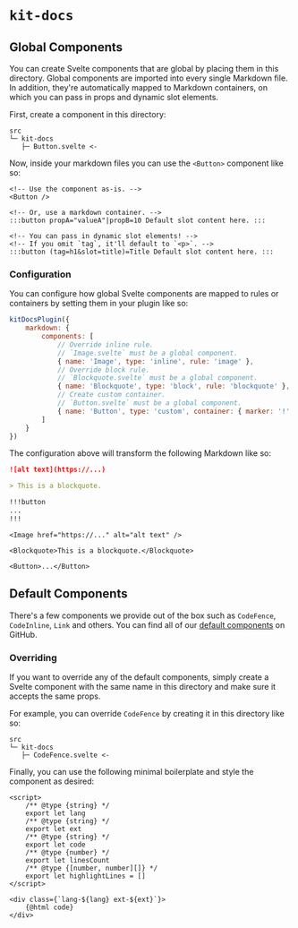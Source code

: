# `kit-docs`

## Global Components

You can create Svelte components that are global by placing them in this directory. Global
components are imported into every single Markdown file. In addition, they're automatically
mapped to Markdown containers, on which you can pass in props and dynamic slot elements.

First, create a component in this directory:

```
src
└─ kit-docs
   ├─ Button.svelte <-
```

Now, inside your markdown files you can use the `<Button>` component like so:

```svelte title=Component.md
<!-- Use the component as-is. -->
<Button />

<!-- Or, use a markdown container. -->
:::button propA="valueA"|propB=10 Default slot content here. :::

<!-- You can pass in dynamic slot elements! -->
<!-- If you omit `tag`, it'll default to `<p>`. -->
:::button (tag=h1&slot=title)=Title Default slot content here. :::
```

### Configuration

You can configure how global Svelte components are mapped to rules or containers by setting
them in your plugin like so:

```js title=svelte.config.js
kitDocsPlugin({
    markdown: {
        components: [
            // Override inline rule.
            // `Image.svelte` must be a global component.
            { name: 'Image', type: 'inline', rule: 'image' },
            // Override block rule.
            // `Blockquote.svelte` must be a global component.
            { name: 'Blockquote', type: 'block', rule: 'blockquote' },
            // Create custom container.
            // `Button.svelte` must be a global component.
            { name: 'Button', type: 'custom', container: { marker: '!' } }
        ]
    }
})
```

The configuration above will transform the following Markdown like so:

```md
![alt text](https://...)

> This is a blockquote.

!!!button
...
!!!
```

```svelte
<Image href="https://..." alt="alt text" />

<Blockquote>This is a blockquote.</Blockquote>

<Button>...</Button>
```

## Default Components

There's a few components we provide out of the box such as `CodeFence`, `CodeInline`, `Link` and
others. You can find all of our [default components](https://github.com/svelteness/kit-docs/tree/main/packages/kit-docs/src/lib/kit-docs)
on GitHub.

### Overriding

If you want to override any of the default components, simply create a Svelte component with the
same name in this directory and make sure it accepts the same props.

For example, you can override `CodeFence` by creating it in this directory like so:

```
src
└─ kit-docs
   ├─ CodeFence.svelte <-
```

Finally, you can use the following minimal boilerplate and style the component as desired:

```svelte title=CodeFence.svelte|copy
<script>
    /** @type {string} */
    export let lang
    /** @type {string} */
    export let ext
    /** @type {string} */
    export let code
    /** @type {number} */
    export let linesCount
    /** @type {[number, number][]} */
    export let highlightLines = []
</script>

<div class={`lang-${lang} ext-${ext}`}>
    {@html code}
</div>
```
